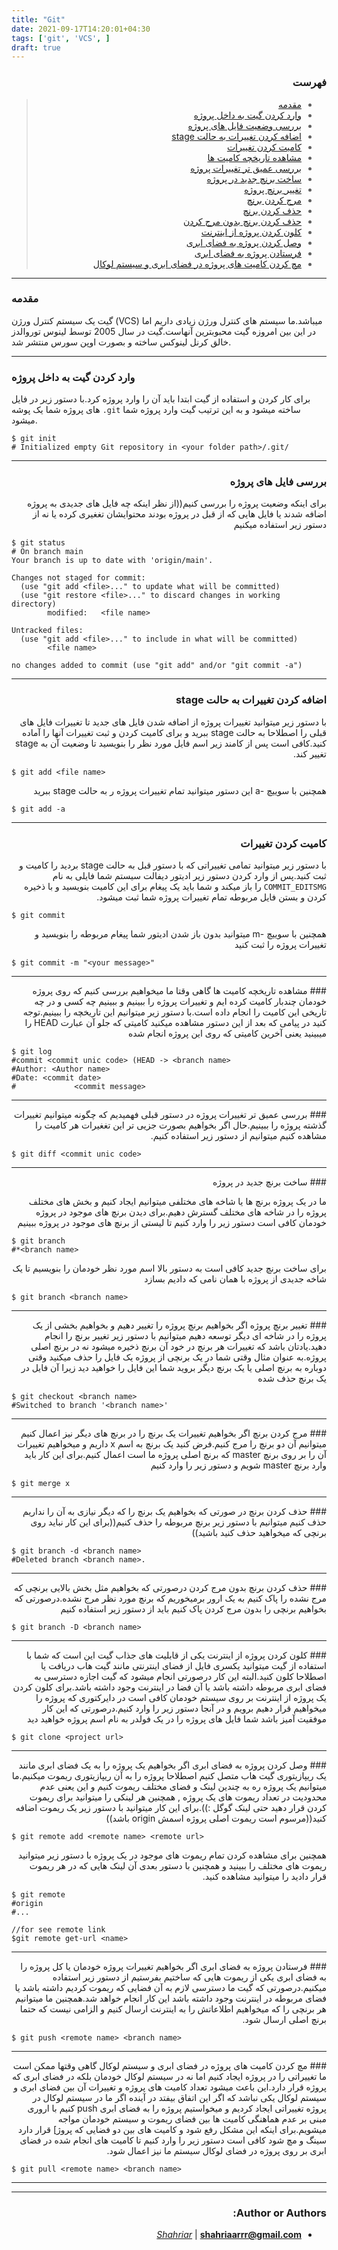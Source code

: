 ```yaml
---
title: "Git"
date: 2021-09-17T14:20:01+04:30
tags: ['git', 'VCS', ]
draft: true
---
```



<div dir='rtl'>

### فهرست

> - [مقدمه](#مقدمه)
> - [وارد کردن گیت به داخل پروژه](#وارد-کردن-گیت-به-داخل-پروژه)
> - [بررسی وضعیت فایل های پروژه](#بررسی-وضعیت-فایل-های-پروژه)
> - [اضافه کردن تغییرات به حالت stage](#اضافه-کردن-تغییرات-به-حالت-stage)
> - [کامیت کردن تغییرات](#کامیت-کردن-تغییرات)
> - [مشاهده تاریخچه کامیت ها](#مشاهده-تاریخچه-کامیت-ها)
> - [بررسی عمیق تر تغییرات پروژه](#بررسی-عمیق-تر-تغییرات-پروژه)
> - [ساخت برنچ جدید در پروژه](#ساخت-برنچ-جدید-در-پروژه)
> - [تغییر برنچ پروژه](#تغییر-برنچ-پروژه)
> - [مرج کردن برنچ](#مرج-کردن-برنچ)
> - [حذف کردن برنچ](#حذف-کردن-برنچ)
> - [حذف کردن برنچ بدون مرج کردن](#حذف-کردن-برنچ-بدون-مرج-کردن)
> - [کلون کردن پروژه از اینترنت](#کلون-کردن-پروژه-از-اینترنت)
> - [وصل کردن پروژه به فضای ابری](#وصل-کردن-پروژه-به-فضای-ابری)
> - [فرستادن پروژه به فضای ابری](#فرستادن-پروژه-به-فضای-ابری)
> - [مچ کردن کامیت های پروژه در فضای ابری و سیستم لوکال](#مچ-کردن-کامیت-های-پروژه-در-فضای-ابری-و-سیستم-لوکال)
</div>

---
### مقدمه
گیت یک سیستم کنترل ورژن
(VCS)
میباشد.ما سیستم های کنترل ورژن زیادی داریم اما در این بین امروزه گیت محبوبترین آنهاست.گیت در سال 2005 توسط لینوس توروالدز خالق کرنل لینوکس ساخته و بصورت اوپن سورس منتشر شد.

---
### وارد کردن گیت به داخل پروژه
برای کار کردن و استفاده از گیت ابتدا باید آن را وارد پروژه کرد.با دستور زیر در فایل های پروژه شما یک پوشه
```.git```
ساخته میشود و به این ترتیب گیت وارد پروژه شما میشود.
</div>
    
    $ git init                             
    # Initialized empty Git repository in <your folder path>/.git/
 
---
<div dir='rtl'>

### بررسی فایل های پروژه
برای اینکه وضعیت پروژه را بررسی کنیم((از نظر اینکه چه فایل های جدیدی به پروژه اضافه شدند یا فایل هایی که از قبل در پروژه بودند محتوایشان تغغیری کرده یا نه از دستور زیر استفاده میکنیم

</div>
    
    $ git status                       
    # On branch main
    Your branch is up to date with 'origin/main'.

    Changes not staged for commit:
      (use "git add <file>..." to update what will be committed)
      (use "git restore <file>..." to discard changes in working directory)
            modified:   <file name>

    Untracked files:
      (use "git add <file>..." to include in what will be committed)
            <file name>

    no changes added to commit (use "git add" and/or "git commit -a")
 
---
<div dir='rtl'>
    
### اضافه کردن تغییرات به حالت stage
با دستور زیر میتوانید تغییرات پروژه از اضافه شدن فایل های جدید تا تغییرات فایل های قبلی را اصطلاحا به حالت stage ببرید و برای کامیت کردن و ثبت تغییرات آنها را آماده کنید.کافی است پس از کامند زیر اسم فایل مورد نظر را بنویسید تا وضعیت آن به stage تغییر کند.
    
</div>

    $ git add <file name>                    
<div dir='rtl'>
همچنین با سوییچ -a این دستور میتوانید تمام تغییرات پروژه ر به حالت stage ببرید
</div>

    $ git add -a
---
<div dir='rtl'>

### کامیت کردن تغییرات
با دستور زیر میتوانید تمامی تغییراتی که با دستور قبل به حالت stage بردید را کامیت و ثبت کنید.پس از وارد کردن دستور زیر ادیتور دیفالت سیستم شما فایلی به نام
```COMMIT_EDITSMG```
را باز میکند و شما باید یک پیغام برای این کامیت بنویسید و با ذخیره کردن و بستن فایل مربوطه تمام تغییرات پروژه شما ثبت میشود.
    
</div>

    $ git commit
<div dir='rtl'>
همچنین با سوییچ -m میتوانید بدون باز شدن ادیتور شما پیغام مربوطه را بنویسید و تغییرات پروژه را ثبت کنید
</div>

    $ git commit -m "<your message>"
---
<div dir='rtl'>
### مشاهده تاریخچه کامیت ها
گاهی وقتا ما میخواهیم بررسی کنیم که روی پروژه خودمان چندبار کامیت کرده ایم و تغییرات پروژه را ببینیم و ببینیم چه کسی و در چه تاریخی این کامیت را انجام داده است.با دستور زیر میتوانیم این تاریخچه را ببینیم.توجه کنید در پیامی که بعد از این دستور مشاهده میکنید کامیتی که جلو آن عبارت  
HEAD
را میبینید یعنی آخرین کامیتی که روی این پروژه انجام شده
</div>

    $ git log
    #commit <commit unic code> (HEAD -> <branch name>
    #Author: <Author name>
    #Date: <commit date>
    #             <commit message>
    
---
<div dir='rtl'>
### بررسی عمیق تر تغییرات پروژه
در دستور قبلی فهمیدیم که چگونه میتوانیم تغییرات گذشته پروژه را ببینیم.حال اگر بخواهیم بصورت جزیی تر این تغغیرات هر کامیت را مشاهده کنیم میتوانیم از دستور زیر استفاده کنیم.
</div>

    $ git diff <commit unic code>
    
---
<div dir='rtl'>
### ساخت برنچ جدید در پروژه
    
ما در یک پروژه برنچ ها یا شاخه های مختلفی میتوانیم ایجاد کنیم و بخش های مختلف پروژه را در شاخه های مختلف گسترش دهیم.برای دیدن برنچ های موجود در پروژه خودمان کافی است دستور زیر را وارد کنیم تا لیستی از برنچ های موجود در پروژه ببینیم
</div>

    $ git branch
    #*<branch name>
<div dir='rtl'>
برای ساخت برنچ جدید کافی است به دستور بالا اسم مورد نظر خودمان را بنویسیم تا یک شاخه جدیدی از پروژه با همان نامی که دادیم بسازد
</div>

    $ git branch <branch name>
---
<div dir='rtl'>
### تغییر برنچ پروژه
اگر بخواهیم برنچ پروژه را تغییر دهیم و بخواهیم بخشی از یک پروژه را در شاخه ای دیگر توسعه دهیم میتوانیم با دستور زیر تغییر برنچ را انجام دهید.یادتان باشد که تغییرات هر برنچ در خود آن برنچ ذخیره میشود نه در برنچ اصلی پروژه.به عنوان مثال وقتی شما در یک برنچی از پروژه یک فایل را حذف میکنید وقتی دوباره به برنچ اصلی یا یک برنچ دیگر بروید شما این فایل را خواهید دید زیرا آن فایل در یک برنچ حذف شده
</div>

    $ git checkout <branch name>
    #Switched to branch '<branch name>'
---
<div dir='rtl'>
### مرج کردن برنچ
اگر بخواهیم تغییرات یک برنچ را در برنچ های دیگر نیز اعمال کنیم میتوانیم آن دو برنچ را مرج کنیم.فرض کنید یک برنچ به اسم x داریم و میخواهیم تغییرات آن را بر روی برنچ master که برنچ اصلی پروژه ما است اعمال کنیم.برای این کار باید وارد برنچ master شویم و دستور زیر را وارد کنیم
</div>

    $ git merge x
---
<div dir='rtl'>
### حذف کردن برنچ
در صورتی که بخواهیم یک برنچ را که دیگر نیازی به آن را نداریم حذف کنیم میتوانیم با دستور زیر برنچ مربوطه را حذف کنیم((برای این کار نباید روی برنچی که میخواهید حذف کنید باشید))
</div>

    $ git branch -d <branch name>
    #Deleted branch <branch name>.
---
<div dir='rtl'>
 ### حذف کردن برنچ بدون مرج کردن
درصورتی که بخواهیم مثل بخش بالایی برنچی که مرج نشده را پاک کنیم به یک ارور برمیخوریم که برنچ مورد نظر مرج نشده.درصورتی که بخواهیم برنچی را بدون مرج کردن پاک کنیم باید از دستور زیر استفاده کنیم
</div>

    $ git branch -D <branch name>
---
<div dir='rtl'>
### کلون کردن پروژه از اینترنت
یکی از قابلیت های جذاب گیت این است که شما با استفاده از گیت میتوانید یکسری فایل از فضای اینترنتی مانند گیت هاب دریافت یا اصطلاحا کلون کنید.البته این کار درصورتی انجام میشود که گیت اجازه دسترسی به فضای ابری مربوطه داشته باشد یا آن فضا در اینترنت  وجود داشته باشد.برای کلون کردن یک پروژه از اینترنت بر روی سیستم خودمان کافی است در دایرکتوری که پروژه را میخواهیم قرار دهیم برویم و در آنجا دستور زیر را وارد کنیم.درصورتی که این کار موفقیت آمیز باشد شما فایل های پروژه را در یک فولدر به نام اسم پروژه خواهید دید
</div>

    $ git clone <project url>
---
<div dir='rtl'>
### وصل کردن پروژه به فضای ابری
اگر بخواهیم یک پروژه را به یک فضای ابری مانند یک ریپازیتوری گیت هاب متصل کنیم اصطلاحا پروژه را به آن ریپازیتوری ریموت میکنیم.ما میتوانیم یک پروژه ره به چندین لینک و فضای مختلف ریموت کنیم و این یعنی عدم محدودیت در تعداد ریموت های یک پروژه , همچنین هر لینکی را میتوانید برای ریموت کردن قرار دهید حتی لینک گوگل :)).برای این کار میتوانید با دستور زیر یک ریموت اضافه کنید((مرسوم است ریموت اصلی پروژه اسمش origin باشد))
</div>

    $ git remote add <remote name> <remote url>
<div dir='rtl'>
همچنین برای مشاهده کردن تمام ریموت های موجود در یک پروژه با دستور زیر میتوانید ریموت های مختلف را ببینید و همچنین با دستور بعدی آن لینک هایی که در هر ریموت قرار دادید را میتوانید مشاهده کنید.
</div>

    $ git remote
    #origin
    #...
    
    //for see remote link
    $git remote get-url <name>
---
<div dir='rtl'>
### فرستادن پروژه به فضای ابری
اگر بخواهیم تغییرات پروژه خودمان یا کل پروژه را به فضای ابری یکی از ریموت هایی که ساختیم بفرستیم از دستور زیر استفاده میکنیم.درصورتی که گیت ما دسترسی لازم به آن فضایی که ریموت کردیم داشته باشد یا فضای مربوطه در اینترنت وجود داشته باشد این کار انجام خواهد شد.همچنین ما میتوانیم هر برنچی را که میخواهیم اطلاعاتش را به اینترنت ارسال کنیم و الزامی نیست که حتما برنچ اصلی ارسال شود.
</div>

    $ git push <remote name> <branch name>
---
<div dir='rtl'>
### مچ کردن کامیت های پروژه در فضای ابری و سیستم لوکال
گاهی وقتها ممکن است ما تغییراتی را در پروژه ایجاد کنیم اما نه در سیستم لوکال خودمان بلکه در فضای ابری که پروژه قرار دارد.این باعث میشود تعداد کامیت های پروژه و تغییرات آن بین فضای ابری و سیستم لوکال یکی نباشد که اگر این اتفاق بیفتد در آینده اگر ما در سیستم لوکال در پروژه تغییراتی ایجاد کردیم و میخواستیم پروژه را به فضای ابری push کنیم با اروری مبنی بر عدم هماهنگی کامیت ها بین فضای ریموت و سیستم خودمان مواجه میشویم.برای اینکه این مشکل رفع شود و کامیت های بین دو فضایی که پروژ] قرار دارد سینگ و مچ شود کافی است دستور زیر را وارد کنیم تا کامیت های انجام شده در فضای ابری بر روی پروژه در فضای لوکال سیستم ما نیز اعمال شود.
</div>

    $ git pull <remote name> <branch name>
---
<div dir='rtl'>
    
    
    
    
---
### Author or Authors:

- *[Shahriar](https://github.com/shahriaarrr)* | **<shahriaarrr@gmail.com>**
